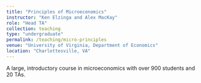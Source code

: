 ```yaml
---
title: "Principles of Microeconomics"
instructor: "Ken Elzinga and Alex MacKay"
role: "Head TA"
collection: teaching
type: "undergraduate"
permalink: /teaching/micro-principles
venue: "University of Virginia, Department of Economics"
location: "Charlottesville, VA"
---
```


A large, introductory course in microeconomics with over 900 students and 20 TAs.
